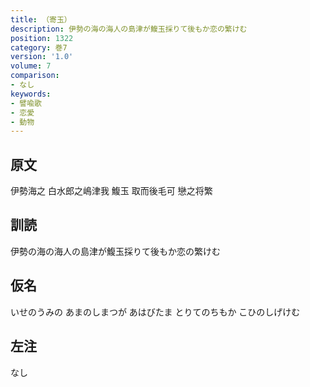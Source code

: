 ```yaml
---
title: （寄玉）
description: 伊勢の海の海人の島津が鰒玉採りて後もか恋の繁けむ
position: 1322
category: 巻7
version: '1.0'
volume: 7
comparison:
- なし
keywords:
- 譬喩歌
- 恋愛
- 動物
---
```


## 原文

伊勢海之 白水郎之嶋津我 鰒玉 取而後毛可 戀之将繁

## 訓読

伊勢の海の海人の島津が鰒玉採りて後もか恋の繁けむ

## 仮名

いせのうみの あまのしまつが あはびたま とりてのちもか こひのしげけむ

## 左注

なし
